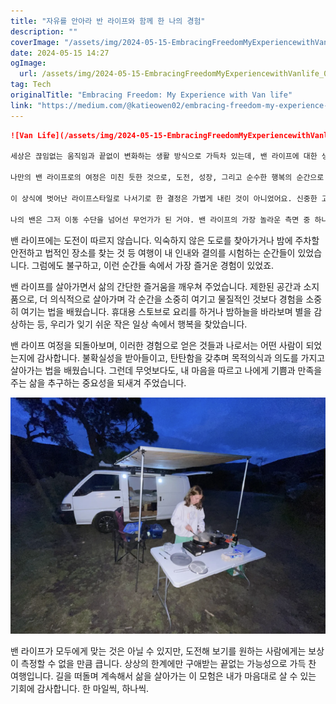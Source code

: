 ```yaml
---
title: "자유를 안아라 반 라이프와 함께 한 나의 경험"
description: ""
coverImage: "/assets/img/2024-05-15-EmbracingFreedomMyExperiencewithVanlife_0.png"
date: 2024-05-15 14:27
ogImage: 
  url: /assets/img/2024-05-15-EmbracingFreedomMyExperiencewithVanlife_0.png
tag: Tech
originalTitle: "Embracing Freedom: My Experience with Van life"
link: "https://medium.com/@katieowen02/embracing-freedom-my-experience-with-van-life-a4119283f0ca"
---
```



```markdown
![Van Life](/assets/img/2024-05-15-EmbracingFreedomMyExperiencewithVanlife_0.png)

세상은 끊임없는 움직임과 끝없이 변화하는 생활 방식으로 가득차 있는데, 밴 라이프에 대한 생각은 많은 이들의 시선을 사로잡았습니다. 나 또한 포함해서 말이죠. 자유, 모험, 그리고 자연과 자신과의 깊은 연결을 촉진하는 라이프스타일이거든요. 

나만의 밴 라이프로의 여정은 미친 듯한 것으로, 도전, 성장, 그리고 순수한 행복의 순간으로 가득 차 있었습니다.

이 상식에 벗어난 라이프스타일로 나서기로 한 결정은 가볍게 내린 것이 아니었어요. 신중한 고려, 계획, 그리고 전통적인 생활의 안락함과 안정성을 놓친다고 해서 용납할 수 있는 의지가 필요했죠. 그러나 깊이 숨어 있는 곳에서, 보상이 모든 앞에 놓인 도전을 뛰어넘을 것을 알고 있었습니다.

나의 밴은 그저 이동 수단을 넘어선 무언가가 된 거야. 밴 라이프의 가장 놀라운 측면 중 하나는 그가 제공하는 자유였어요. 강제적인 일정이나 전통적인 아홉 시부터 다섯 시까지의 업무 제약에서 벗어나, 나는 내 속도로 탐험할 수 있게 되었어요. 구불구불한 파도 소리로 일어나거나 황홀한 산맥 위의 일몰을 지켜보는 것이었든, 매일매일이 놀라움과 가능성의 느낌을 가져다 주었어요.
```



밴 라이프에는 도전이 따르지 않습니다. 익숙하지 않은 도로를 찾아가거나 밤에 주차할 안전하고 법적인 장소를 찾는 것 등 여행이 내 인내와 결의를 시험하는 순간들이 있었습니다. 그럼에도 불구하고, 이런 순간들 속에서 가장 즐거운 경험이 있었죠.

밴 라이프를 살아가면서 삶의 간단한 즐거움을 깨우쳐 주었습니다. 제한된 공간과 소지품으로, 더 의식적으로 살아가며 각 순간을 소중히 여기고 물질적인 것보다 경험을 소중히 여기는 법을 배웠습니다. 휴대용 스토브로 요리를 하거나 밤하늘을 바라보며 별을 감상하는 등, 우리가 잊기 쉬운 작은 일상 속에서 행복을 찾았습니다.

밴 라이프 여정을 되돌아보며, 이러한 경험으로 얻은 것들과 나로서는 어떤 사람이 되었는지에 감사합니다. 불확실성을 받아들이고, 탄탄함을 갖추며 목적의식과 의도를 가지고 살아가는 법을 배웠습니다. 그런데 무엇보다도, 내 마음을 따르고 나에게 기쁨과 만족을 주는 삶을 추구하는 중요성을 되새겨 주었습니다.

![Embracing Freedom with Van Life](/assets/img/2024-05-15-EmbracingFreedomMyExperiencewithVanlife_1.png)



밴 라이프가 모두에게 맞는 것은 아닐 수 있지만, 도전해 보기를 원하는 사람에게는 보상이 측정할 수 없을 만큼 큽니다. 상상의 한계에만 구애받는 끝없는 가능성으로 가득 찬 여행입니다. 길을 떠돌며 계속해서 삶을 살아가는 이 모험은 내가 마음대로 살 수 있는 기회에 감사합니다. 한 마일씩, 하나씩.